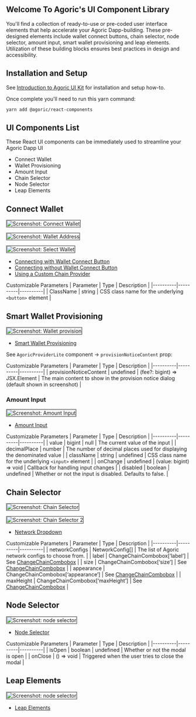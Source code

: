 ## Welcome To Agoric's UI Component Library

You'll find a collection of ready-to-use or pre-coded user interface elements that help accelerate your Agoric Dapp-building. These pre-designed elements include wallet connect buttons, chain selector, node selector, amount input, smart wallet provisioning and leap elements.
Utilization of these building blocks ensures best practices in design and accessibility.

## Installation and Setup

See [Introduction to Agoric UI Kit](https://a0a31cba.documentation-7tp.pages.dev/guides/getting-started/how-to-use-ui-kit#introduction-to-agoric-ui-kit) for installation and setup how-to.

Once complete you'll need to run this yarn command: 

```sh
yarn add @agoric/react-components
```

## UI Components List

These React UI components can be immediately used to streamline your Agoric Dapp UI

- Connect Wallet
- Wallet Provisioning
- Amount Input
- Chain Selector
- Node Selector
- Leap Elements

## Connect Wallet

<img style="border: 2px solid grey"
  alt="Screenshot: Connect Wallet"
  src="./assets/connectwallet.png" />

  <img style="border: 2px solid grey"
  alt="Screenshot: Wallet Address"
  src="./assets/walletaddress.png" />

  <img style="border: 2px solid grey"
  alt="Screenshot: Select Wallet"
  src="./assets/selectwallet.png" />

- [Connecting with Wallet Connect Button](https://github.com/Agoric/ui-kit/tree/main/packages/react-components#integrating)
- [Connecting without Wallet Connect Button](https://github.com/Agoric/ui-kit/tree/main/packages/react-components#connecting-without-connectwalletbutton) 
- [Using a Custom Chain Provider](https://github.com/Agoric/ui-kit/tree/main/packages/react-components#connecting-without-connectwalletbutton)

Customizable Parameters
| Parameter | Type | Description |
|----------|----------|----------|
| ClassName   | string   | CSS class name for the underlying `<button>` element   |

## Smart Wallet Provisioning

<img style="border: 2px solid grey"
  alt="Screenshot: Wallet provision"
  src="./assets/walletprovision.png" />

- [Smart Wallet Provisioning](https://github.com/Agoric/ui-kit/tree/main/packages/react-components#smart-wallet-provisioning)

See `AgoricProviderLite` component  -> `provisionNoticeContent` prop:  

Customizable Parameters
| Parameter | Type | Description |
|----------|----------|----------|
| provisionNoticeContent   | undefined | (fee?: bigint) => JSX.Element   | The main content to show in the provision notice dialog (default shown in screenshot)   |

### Amount Input

<img style="border: 2px solid grey"
  alt="Screenshot: Amount Input"
  src="./assets/amountinput.png" />

- [Amount Input](https://github.com/Agoric/ui-kit/tree/main/packages/react-components#amount-inputs)

Customizable Parameters
| Parameter | Type | Description |
|----------|----------|----------|
| value   | bigint | null   | The current value of the input   |
| decimalPlace   | number   | The number of decimal places used for displaying the denominated value   |
| className   | string | undefined   | CSS class name for the underlying `<input>` element   |
| onChange   | undefined | (value: bigint) => void   | Callback for handling input changes   |
| disabled   | boolean | undefined   | Whether or not the input is disabled. Defaults to false.   |

## Chain Selector

<img style="border: 2px solid grey"
  alt="Screenshot: Chain Selector"
  src="./assets/chainselector.png" />

  <img style="border: 2px solid grey"
  alt="Screenshot: Chain Selector 2"
  src="./assets/chainselector2.png" />

- [Network Dropdown](https://github.com/Agoric/ui-kit/tree/main/packages/react-components#network-dropdown)

Customizable Parameters
| Parameter | Type | Description |
|----------|----------|----------|
| networkConfigs   | NetworkConfig[]   | The list of Agoric network configs to choose from.   |
| label   | ChangeChainCombobox[‘label’]   | See [ChangeChainCombobox](https://storybook.cosmology.zone/?path=/docs/swap-changechaincombobox--docs)   |
| size  | ChangeChainCombobox[‘size’]   | See [ChangeChainCombobox](https://storybook.cosmology.zone/?path=/docs/swap-changechaincombobox--docs)   |
| appearance   | ChangeChainCombobox[‘appearance’]   | See [ChangeChainCombobox](https://storybook.cosmology.zone/?path=/docs/swap-changechaincombobox--docs)   |
| maxHeight   | ChangeChainCombobox[‘maxHeight’]   | See [ChangeChainCombobox](https://storybook.cosmology.zone/?path=/docs/swap-changechaincombobox--docs)   |

## Node Selector

<img style="border: 2px solid grey"
  alt="Screenshot: node selector"
  src="./assets/nodeselector.png" />

- [Node Selector](https://github.com/Agoric/ui-kit/tree/main/packages/react-components#node-selector)

Customizable Parameters
| Parameter | Type | Description |
|----------|----------|----------|
| isOpen   | boolean | undefined   | Whether or not the modal is open   |
| onClose   | () => void   | Triggered when the user tries to close the modal   |

## Leap Elements

<img style="border: 2px solid grey"
  alt="Screenshot: node selector"
  src="./assets/leapelements.png" />

- [Leap Elements](https://github.com/Agoric/ui-kit/tree/main/packages/react-components#leap-elements)
